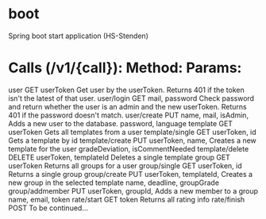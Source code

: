 # boot
Spring boot start application (HS-Stenden)




# Calls (/v1/{call}):		Method:	Params:

user						GET			userToken				Get user by the userToken. Returns 401 if the token isn't the latest of that user.
user/login					GET			mail, password			Check password and return whether the user is an admin and the new userToken. 
																Returns 401 if the password doesn't match.
user/create					PUT			name, mail, isAdmin,	Adds a new user to the database.
										password, language
template					GET			userToken				Gets all templates from a user
template/single				GET			userToken, id			Gets a template by id
template/create				PUT			userToken, name,		Creates a new template for the user
										gradeDeviation, 
										isCommentNeeded
template/delete				DELETE		userToken, templateId	Deletes a single template
group						GET			userToken				Returns all groups for a user
group/single				GET			userToken, id			Returns a single group
group/create				PUT			userToken, templateId,	Creates a new group in the selected template
										name, deadline, 
										groupGrade
group/addmember				PUT			userToken, groupId,		Adds a new member to a group
										name, email, token
rate/start					GET			token					Returns all rating info
rate/finish					POST		To be continued...